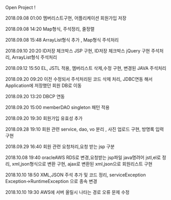 Open Project !

2018.09.08 01:00 멤버리스트구현, 어플리케이션 회원가입 저장

2018.09.08 14:20 Map형식, 주석정리, 줄정렬

2018.09.08 15:48 ArrayList형식 추가 , Map형식 주석처리

2018.09.10 20:20 ID저장 체크박스 JSP 구현, ID저장 체크박스 jQuery 구현 주석처리,  ArrayList형식 주석처리

2018.09.12 15:50 EL, JSTL 적용, 멤버리스트 삭제,수정 구현, 변경된 JAVA 주석처리  

2018.09.20 09:20 이전 수정되서 주석처리된 코드 삭제 처리, JDBC연동 해서 Application에 저장했던 회원 DB로 이동

2018.09.20 13:20 DBCP 연동

2018.09.20 15:00 memberDAO singleton 패턴 적용

2018.09.20 19:30 회원가입 유효성 추가

2018.09.28 19:10 회원 관련 service, dao, vo 분리 , 사진 업로드 구현, 방명록 입력 구현 

2018.09.29 16:40 회원 관련 요청처리,요청 받는 jsp 구분

2018.10.08 19:40 oracleAWS RDS로 변경,요청받는 jsp파일 java명려어 jstl,el로 정리, xml,json형식으로 변환 구현,
  ajax로 변환된 xml,json으로 회원리스트 구현
  
2018.10.10 18:50 XML,JSON 주석 추가 및 코드 정리, serviceException Exception->RuntimeException 으로 종속 변경

2018.10.10 19:30 AWS에 서버 올릴시 나타는 경로 오류 문제 수정